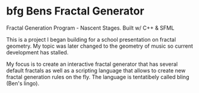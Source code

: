 # bfg Bens Fractal Generator
Fractal Generation Program - Nascent Stages. Built w/ C++ &amp; SFML

This is a project I began building for a school presentation on fractal geometry. 
My topic was later changed to the geometry of music so current development has stalled.

My focus is to create an interactive fractal generator that has several default fractals as well
as a scripting language that allows to create new fractal generation rules on the fly. The language
is tentatibely called bling (Ben's lingo).
